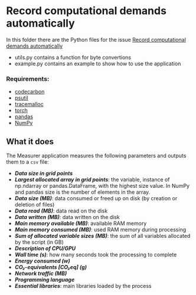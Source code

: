# Record computational demands automatically
In this folder there are the Python files for the issue [Record computational demands automatically](https://github.com/FAIRiCUBE/FAIRiCUBE-Hub-issue-tracker/issues/16)
- utils.py contains a function for byte convertions
- example.py contains an example to show how to use the application

### Requirements:
- [codecarbon](https://mlco2.github.io/codecarbon/index.html)
- [psutil](https://psutil.readthedocs.io/en/latest/#)
- [tracemalloc](https://docs.python.org/3/library/tracemalloc.html)
- [torch](https://pypi.org/project/torch/)
- [pandas](https://pandas.pydata.org/)
- [NumPy](https://numpy.org/)

## What it does
The Measurer application measures the following parameters and outputs them to a `csv` file:
- ___Data size in grid points___
- ___Largest allocated array in grid points___: the variable, instance of np.ndarray or pandas.DataFrame, with the highest size value. In NumPy and pandas size is the number of elements in the array.
- ___Data size (MB)___: data consumed or freed up on disk (by creation or deletion of files)
- ___Data read (MB)___: data read on the disk
- ___Data written (MB)___: data written on the disk
- ___Main memory available (MB)___: available RAM memory 
- ___Main memory consumed (MB)___: used RAM memory during processing
- ___Sum of allocated variable sizes (MB)___: the sum of all variables allocated by the script (in GB)
- ___Description of CPU/GPU___
- ___Wall time (s)___: how many seconds took the processing to complete
- ___Energy consumed (w)___
- ___CO₂-equivalents [CO₂eq] (g)___
- ___Network traffic (MB)___
- ___Programming language___
- ___Essential libraries___: main libraries loaded by the process

